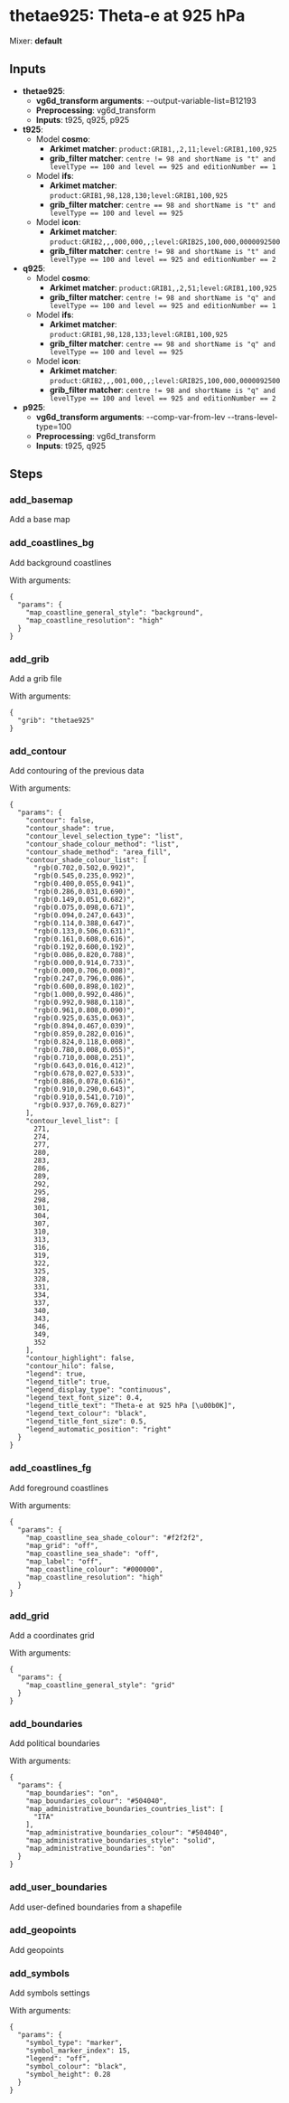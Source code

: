 # thetae925: Theta-e at 925 hPa

Mixer: **default**

## Inputs

* **thetae925**:
    * **vg6d_transform arguments**: --output-variable-list=B12193
    * **Preprocessing**: vg6d_transform
    * **Inputs**: t925, q925, p925
* **t925**:
    * Model **cosmo**:
        * **Arkimet matcher**: `product:GRIB1,,2,11;level:GRIB1,100,925`
        * **grib_filter matcher**: `centre != 98 and shortName is "t" and levelType == 100 and level == 925 and editionNumber == 1`
    * Model **ifs**:
        * **Arkimet matcher**: `product:GRIB1,98,128,130;level:GRIB1,100,925`
        * **grib_filter matcher**: `centre == 98 and shortName is "t" and levelType == 100 and level == 925`
    * Model **icon**:
        * **Arkimet matcher**: `product:GRIB2,,,000,000,,;level:GRIB2S,100,000,0000092500`
        * **grib_filter matcher**: `centre != 98 and shortName is "t" and levelType == 100 and level == 925 and editionNumber == 2`
* **q925**:
    * Model **cosmo**:
        * **Arkimet matcher**: `product:GRIB1,,2,51;level:GRIB1,100,925`
        * **grib_filter matcher**: `centre != 98 and shortName is "q" and levelType == 100 and level == 925 and editionNumber == 1`
    * Model **ifs**:
        * **Arkimet matcher**: `product:GRIB1,98,128,133;level:GRIB1,100,925`
        * **grib_filter matcher**: `centre == 98 and shortName is "q" and levelType == 100 and level == 925`
    * Model **icon**:
        * **Arkimet matcher**: `product:GRIB2,,,001,000,,;level:GRIB2S,100,000,0000092500`
        * **grib_filter matcher**: `centre != 98 and shortName is "q" and levelType == 100 and level == 925 and editionNumber == 2`
* **p925**:
    * **vg6d_transform arguments**: --comp-var-from-lev --trans-level-type=100
    * **Preprocessing**: vg6d_transform
    * **Inputs**: t925, q925

## Steps

### add_basemap

Add a base map


### add_coastlines_bg

Add background coastlines

With arguments:
```
{
  "params": {
    "map_coastline_general_style": "background",
    "map_coastline_resolution": "high"
  }
}
```

### add_grib

Add a grib file

With arguments:
```
{
  "grib": "thetae925"
}
```

### add_contour

Add contouring of the previous data

With arguments:
```
{
  "params": {
    "contour": false,
    "contour_shade": true,
    "contour_level_selection_type": "list",
    "contour_shade_colour_method": "list",
    "contour_shade_method": "area_fill",
    "contour_shade_colour_list": [
      "rgb(0.702,0.502,0.992)",
      "rgb(0.545,0.235,0.992)",
      "rgb(0.400,0.055,0.941)",
      "rgb(0.286,0.031,0.690)",
      "rgb(0.149,0.051,0.682)",
      "rgb(0.075,0.098,0.671)",
      "rgb(0.094,0.247,0.643)",
      "rgb(0.114,0.388,0.647)",
      "rgb(0.133,0.506,0.631)",
      "rgb(0.161,0.608,0.616)",
      "rgb(0.192,0.600,0.192)",
      "rgb(0.086,0.820,0.788)",
      "rgb(0.000,0.914,0.733)",
      "rgb(0.000,0.706,0.008)",
      "rgb(0.247,0.796,0.086)",
      "rgb(0.600,0.898,0.102)",
      "rgb(1.000,0.992,0.486)",
      "rgb(0.992,0.988,0.118)",
      "rgb(0.961,0.808,0.090)",
      "rgb(0.925,0.635,0.063)",
      "rgb(0.894,0.467,0.039)",
      "rgb(0.859,0.282,0.016)",
      "rgb(0.824,0.118,0.008)",
      "rgb(0.780,0.008,0.055)",
      "rgb(0.710,0.008,0.251)",
      "rgb(0.643,0.016,0.412)",
      "rgb(0.678,0.027,0.533)",
      "rgb(0.886,0.078,0.616)",
      "rgb(0.910,0.290,0.643)",
      "rgb(0.910,0.541,0.710)",
      "rgb(0.937,0.769,0.827)"
    ],
    "contour_level_list": [
      271,
      274,
      277,
      280,
      283,
      286,
      289,
      292,
      295,
      298,
      301,
      304,
      307,
      310,
      313,
      316,
      319,
      322,
      325,
      328,
      331,
      334,
      337,
      340,
      343,
      346,
      349,
      352
    ],
    "contour_highlight": false,
    "contour_hilo": false,
    "legend": true,
    "legend_title": true,
    "legend_display_type": "continuous",
    "legend_text_font_size": 0.4,
    "legend_title_text": "Theta-e at 925 hPa [\u00b0K]",
    "legend_text_colour": "black",
    "legend_title_font_size": 0.5,
    "legend_automatic_position": "right"
  }
}
```

### add_coastlines_fg

Add foreground coastlines

With arguments:
```
{
  "params": {
    "map_coastline_sea_shade_colour": "#f2f2f2",
    "map_grid": "off",
    "map_coastline_sea_shade": "off",
    "map_label": "off",
    "map_coastline_colour": "#000000",
    "map_coastline_resolution": "high"
  }
}
```

### add_grid

Add a coordinates grid

With arguments:
```
{
  "params": {
    "map_coastline_general_style": "grid"
  }
}
```

### add_boundaries

Add political boundaries

With arguments:
```
{
  "params": {
    "map_boundaries": "on",
    "map_boundaries_colour": "#504040",
    "map_administrative_boundaries_countries_list": [
      "ITA"
    ],
    "map_administrative_boundaries_colour": "#504040",
    "map_administrative_boundaries_style": "solid",
    "map_administrative_boundaries": "on"
  }
}
```

### add_user_boundaries

Add user-defined boundaries from a shapefile


### add_geopoints

Add geopoints


### add_symbols

Add symbols settings

With arguments:
```
{
  "params": {
    "symbol_type": "marker",
    "symbol_marker_index": 15,
    "legend": "off",
    "symbol_colour": "black",
    "symbol_height": 0.28
  }
}
```

